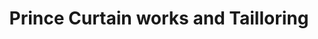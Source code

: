---
title: "Prince Curtain works and Tailloring"
url: /thiruvananthapuram/prince-curtain-works-and-tailloring/
shop: Gardinen
---